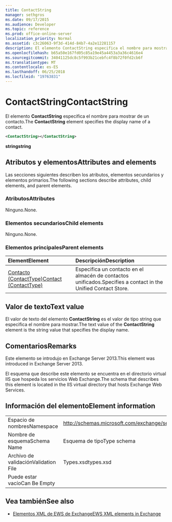 ```yaml
---
title: ContactString
manager: sethgros
ms.date: 09/17/2015
ms.audience: Developer
ms.topic: reference
ms.prod: office-online-server
localization_priority: Normal
ms.assetid: c3c26063-9f3d-414d-84b7-4a2e12281157
description: El elemento ContactString especifica el nombre para mostrar de un contacto.
ms.openlocfilehash: b65a50e167fd05c85a19e45a4453a3a36c4616e4
ms.sourcegitcommit: 34041125dc8c5f993b21cebfc4f8b72f0fd2cb6f
ms.translationtype: MT
ms.contentlocale: es-ES
ms.lasthandoff: 06/25/2018
ms.locfileid: "19763831"
---
```

# <a name="contactstring"></a><span data-ttu-id="861da-103">ContactString</span><span class="sxs-lookup"><span data-stu-id="861da-103">ContactString</span></span>

<span data-ttu-id="861da-104">El elemento **ContactString** especifica el nombre para mostrar de un contacto.</span><span class="sxs-lookup"><span data-stu-id="861da-104">The **ContactString** element specifies the display name of a contact.</span></span> 
  
```XML
<ContactString></ContactString>
```

 <span data-ttu-id="861da-105">**string**</span><span class="sxs-lookup"><span data-stu-id="861da-105">**string**</span></span>
## <a name="attributes-and-elements"></a><span data-ttu-id="861da-106">Atributos y elementos</span><span class="sxs-lookup"><span data-stu-id="861da-106">Attributes and elements</span></span>

<span data-ttu-id="861da-107">Las secciones siguientes describen los atributos, elementos secundarios y elementos primarios.</span><span class="sxs-lookup"><span data-stu-id="861da-107">The following sections describe attributes, child elements, and parent elements.</span></span>
  
### <a name="attributes"></a><span data-ttu-id="861da-108">Atributos</span><span class="sxs-lookup"><span data-stu-id="861da-108">Attributes</span></span>

<span data-ttu-id="861da-109">Ninguno.</span><span class="sxs-lookup"><span data-stu-id="861da-109">None.</span></span>
  
### <a name="child-elements"></a><span data-ttu-id="861da-110">Elementos secundarios</span><span class="sxs-lookup"><span data-stu-id="861da-110">Child elements</span></span>

<span data-ttu-id="861da-111">Ninguno.</span><span class="sxs-lookup"><span data-stu-id="861da-111">None.</span></span>
  
### <a name="parent-elements"></a><span data-ttu-id="861da-112">Elementos principales</span><span class="sxs-lookup"><span data-stu-id="861da-112">Parent elements</span></span>

|<span data-ttu-id="861da-113">**Element**</span><span class="sxs-lookup"><span data-stu-id="861da-113">**Element**</span></span>|<span data-ttu-id="861da-114">**Descripción**</span><span class="sxs-lookup"><span data-stu-id="861da-114">**Description**</span></span>|
|:-----|:-----|
|[<span data-ttu-id="861da-115">Contacto (ContactType)</span><span class="sxs-lookup"><span data-stu-id="861da-115">Contact (ContactType)</span></span>](contact-contacttype.md) <br/> |<span data-ttu-id="861da-116">Especifica un contacto en el almacén de contactos unificados.</span><span class="sxs-lookup"><span data-stu-id="861da-116">Specifies a contact in the Unified Contact Store.</span></span>  <br/> |
   
## <a name="text-value"></a><span data-ttu-id="861da-117">Valor de texto</span><span class="sxs-lookup"><span data-stu-id="861da-117">Text value</span></span>

<span data-ttu-id="861da-118">El valor de texto del elemento **ContactString** es el valor de tipo string que especifica el nombre para mostrar.</span><span class="sxs-lookup"><span data-stu-id="861da-118">The text value of the **ContactString** element is the string value that specifies the display name.</span></span> 
  
## <a name="remarks"></a><span data-ttu-id="861da-119">Comentarios</span><span class="sxs-lookup"><span data-stu-id="861da-119">Remarks</span></span>

<span data-ttu-id="861da-120">Este elemento se introdujo en Exchange Server 2013.</span><span class="sxs-lookup"><span data-stu-id="861da-120">This element was introduced in Exchange Server 2013.</span></span>
  
<span data-ttu-id="861da-121">El esquema que describe este elemento se encuentra en el directorio virtual IIS que hospeda los servicios Web Exchange.</span><span class="sxs-lookup"><span data-stu-id="861da-121">The schema that describes this element is located in the IIS virtual directory that hosts Exchange Web Services.</span></span>
  
## <a name="element-information"></a><span data-ttu-id="861da-122">Información del elemento</span><span class="sxs-lookup"><span data-stu-id="861da-122">Element information</span></span>

|||
|:-----|:-----|
|<span data-ttu-id="861da-123">Espacio de nombres</span><span class="sxs-lookup"><span data-stu-id="861da-123">Namespace</span></span>  <br/> |http://schemas.microsoft.com/exchange/services/2006/types  <br/> |
|<span data-ttu-id="861da-124">Nombre de esquema</span><span class="sxs-lookup"><span data-stu-id="861da-124">Schema Name</span></span>  <br/> |<span data-ttu-id="861da-125">Esquema de tipo</span><span class="sxs-lookup"><span data-stu-id="861da-125">Type schema</span></span>  <br/> |
|<span data-ttu-id="861da-126">Archivo de validación</span><span class="sxs-lookup"><span data-stu-id="861da-126">Validation File</span></span>  <br/> |<span data-ttu-id="861da-127">Types.xsd</span><span class="sxs-lookup"><span data-stu-id="861da-127">types.xsd</span></span>  <br/> |
|<span data-ttu-id="861da-128">Puede estar vacío</span><span class="sxs-lookup"><span data-stu-id="861da-128">Can Be Empty</span></span>  <br/> ||
   
## <a name="see-also"></a><span data-ttu-id="861da-129">Vea también</span><span class="sxs-lookup"><span data-stu-id="861da-129">See also</span></span>



- [<span data-ttu-id="861da-130">Elementos XML de EWS de Exchange</span><span class="sxs-lookup"><span data-stu-id="861da-130">EWS XML elements in Exchange</span></span>](ews-xml-elements-in-exchange.md)

